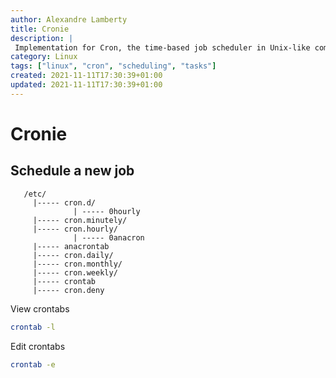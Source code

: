 ```yaml
---
author: Alexandre Lamberty
title: Cronie
description: |
 Implementation for Cron, the time-based job scheduler in Unix-like computer operating systems 
category: Linux
tags: ["linux", "cron", "scheduling", "tasks"]
created: 2021-11-11T17:30:39+01:00
updated: 2021-11-11T17:30:39+01:00
---
```

# Cronie

## Schedule a new job

```
   /etc/
     |----- cron.d/
              | ----- 0hourly
     |----- cron.minutely/
     |----- cron.hourly/
              | ----- 0anacron
     |----- anacrontab
     |----- cron.daily/
     |----- cron.monthly/
     |----- cron.weekly/
     |----- crontab
     |----- cron.deny
```

View crontabs

```bash
crontab -l
```

Edit crontabs

```bash
crontab -e
```

